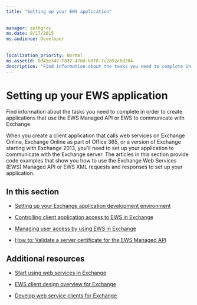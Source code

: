 ```yaml
---
title: "Setting up your EWS application"
 
 
manager: sethgros
ms.date: 9/17/2015
ms.audience: Developer
 
 
localization_priority: Normal
ms.assetid: 0d45e347-f832-478d-b078-7c2852c0d204
description: "Find information about the tasks you need to complete in order to create applications that use the EWS Managed API or EWS to communicate with Exchange."
---
```


# Setting up your EWS application

Find information about the tasks you need to complete in order to create applications that use the EWS Managed API or EWS to communicate with Exchange. 
  
When you create a client application that calls web services on Exchange Online, Exchange Online as part of Office 365, or a version of Exchange starting with Exchange 2013, you'll need to set up your application to communicate with the Exchange server. The articles in this section provide code examples that show you how to use the Exchange Web Services (EWS) Managed API or EWS XML requests and responses to set up your application.
  
## In this section

- [Setting up your Exchange application development environment](setting-up-your-exchange-application-development-environment.md)
    
- [Controlling client application access to EWS in Exchange](controlling-client-application-access-to-ews-in-exchange.md)
    
- [Managing user access by using EWS in Exchange](managing-user-access-by-using-ews-in-exchange.md)
    
- [How to: Validate a server certificate for the EWS Managed API](how-to-validate-a-server-certificate-for-the-ews-managed-api.md)
    
## Additional resources
<a name="bk_addresources"> </a>

- [Start using web services in Exchange](start-using-web-services-in-exchange.md)
    
- [EWS client design overview for Exchange](ews-client-design-overview-for-exchange.md)
    
- [Develop web service clients for Exchange](develop-web-service-clients-for-exchange.md)
    

